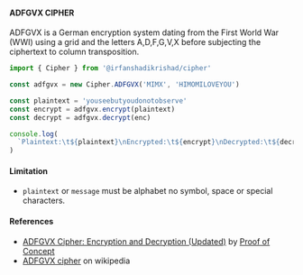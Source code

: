 #### ADFGVX CIPHER

ADFGVX is a German encryption system dating from the First World War (WWI) using a grid and the letters A,D,F,G,V,X before subjecting the ciphertext to column transposition.

```ts
import { Cipher } from '@irfanshadikrishad/cipher'

const adfgvx = new Cipher.ADFGVX('MIMX', 'HIMOMILOVEYOU')

const plaintext = 'youseebutyoudonotobserve'
const encrypt = adfgvx.encrypt(plaintext)
const decrypt = adfgvx.decrypt(enc)

console.log(
  `Plaintext:\t${plaintext}\nEncrypted:\t${encrypt}\nDecrypted:\t${decrypt}`
)
```

#### Limitation

- `plaintext` or `message` must be alphabet no symbol, space or special characters.

#### References

- [ADFGVX Cipher: Encryption and Decryption (Updated)](https://www.youtube.com/watch?v=T0xfKiU9Rr4) by [Proof of Concept](https://www.youtube.com/@ProofofConceptMath)
- [ADFGVX cipher](https://en.wikipedia.org/wiki/ADFGVX_cipher) on wikipedia
